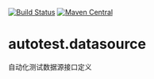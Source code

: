 [![Build Status](https://travis-ci.org/LinuxSuRen/autotest.datasource.svg?branch=master)](https://travis-ci.org/LinuxSuRen/autotest.datasource)
[![Maven Central](https://maven-badges.herokuapp.com/maven-central/com.surenpi.autotest/autotest.datasource/badge.svg)](https://maven-badges.herokuapp.com/maven-central/com.surenpi.autotest/autotest.datasource)

# autotest.datasource
自动化测试数据源接口定义